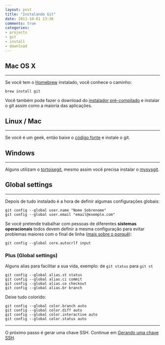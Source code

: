 ```yaml
---
layout: post
title: "Instalando Git"
date: 2011-10-01 13:36
comments: true
categories:
- projects
- git
- install
- download
---
```


## Mac OS X
---
Se você tem o [Homebrew](http://mxcl.github.com/homebrew/ "Homebrew") instalado, você conhece o caminho:

    brew install git

Você também pode fazer o download do [instalador pré-compilado](http://code.google.com/p/git-osx-installer/downloads/list?can=3 "Instalador Git") e instalar o git assim como a maioria das aplicações.

## Linux / Mac
---

Se você é um geek, então baixe o [código fonte](http://git-scm.com/download) e instale o git.

## Windows
---

Alguns utilizam o [tortoisegit](http://code.google.com/p/tortoisegit/), mesmo assim você precisa instalar o [mysysgit](http://git-scm.com/download).

## Global settings
---

Depois de tudo instalado é a hora de definir algumas configurações globais:

    git config --global user.name "Nome Sobrenome"
    git config --global user.email "email@exemplo.com"

Se você pretende trabalhar com pessoas de diferentes **sistemas operacionais** todos devem definir a mesma configuração para evitar problemas maiores com o final de linha ([mais sobre o porquê](http://help.github.com/dealing-with-lineendings/)):

    git config --global core.autocrlf input

### Plus (Global settings)

Alguns alias para facilitar a sua vida, exemplo: de `git status` para `git st`

    git config --global alias.st status
    git config --global alias.ci commit
    git config --global alias.co checkout
    git config --global alias.br branch

Deixe tudo colorido:

    git config --global color.branch auto
    git config --global color.diff auto
    git config --global color.interactive auto
    git config --global color.status auto

---

O próximo passo é gerar uma chave SSH. Continue em [Gerando uma chave SSH](/blog/2011/10/01/gerando-uma-chave-ssh/).